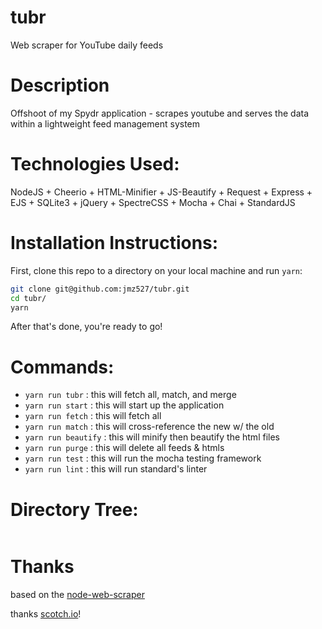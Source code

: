 # tubr
Web scraper for YouTube daily feeds 

# Description

Offshoot of my Spydr application - scrapes youtube and serves the data within a lightweight feed management system

# Technologies Used:

NodeJS + Cheerio + HTML-Minifier + JS-Beautify + Request + Express + EJS + SQLite3 + jQuery + SpectreCSS + Mocha + Chai + StandardJS

# Installation Instructions:

First, clone this repo to a directory on your local machine and run `yarn`:

```sh
git clone git@github.com:jmz527/tubr.git
cd tubr/
yarn
```

After that's done, you're ready to go!

# Commands:

* `yarn run tubr`        :       this will fetch all, match, and merge
* `yarn run start`       :       this will start up the application
* `yarn run fetch`       :       this will fetch all
* `yarn run match`    	 :       this will cross-reference the new w/ the old
* `yarn run beautify`    :       this will minify then beautify the html files
* `yarn run purge`       :       this will delete all feeds & htmls
* `yarn run test`        :       this will run the mocha testing framework
* `yarn run lint`        :       this will run standard's linter

# Directory Tree:

```sh

```

# Thanks

based on the [node-web-scraper](https://github.com/scotch-io/node-web-scraper)

thanks [scotch.io](https://scotch.io/)!